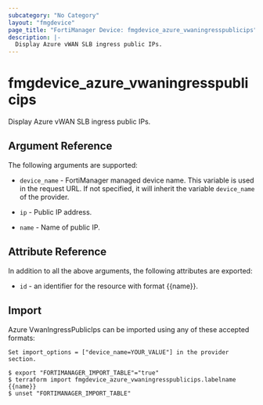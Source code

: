 ```yaml
---
subcategory: "No Category"
layout: "fmgdevice"
page_title: "FortiManager Device: fmgdevice_azure_vwaningresspublicips"
description: |-
  Display Azure vWAN SLB ingress public IPs.
---
```


# fmgdevice_azure_vwaningresspublicips
Display Azure vWAN SLB ingress public IPs.

## Argument Reference


The following arguments are supported:

* `device_name` - FortiManager managed device name. This variable is used in the request URL. If not specified, it will inherit the variable `device_name` of the provider.

* `ip` - Public IP address.
* `name` - Name of public IP.


## Attribute Reference

In addition to all the above arguments, the following attributes are exported:
* `id` - an identifier for the resource with format {{name}}.

## Import

Azure VwanIngressPublicIps can be imported using any of these accepted formats:
```
Set import_options = ["device_name=YOUR_VALUE"] in the provider section.

$ export "FORTIMANAGER_IMPORT_TABLE"="true"
$ terraform import fmgdevice_azure_vwaningresspublicips.labelname {{name}}
$ unset "FORTIMANAGER_IMPORT_TABLE"
```

